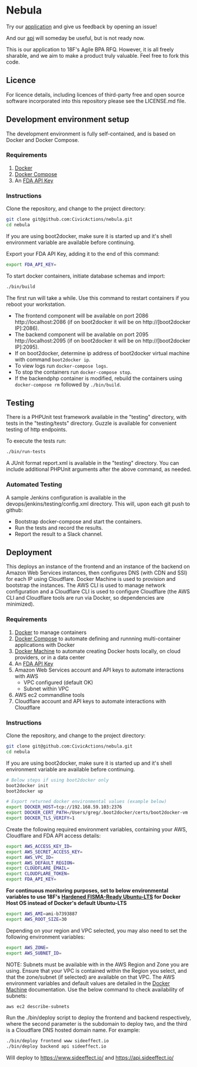 # Nebula


Try our [application](https://www.sideeffect.io/) and give us feedback by opening an issue!

And our [api](https://api.sideeffect.io/) will someday be useful, but is not
ready now.

This is our application to 18F's Agile BPA RFQ.  However, it is all freely sharable, and we aim to make a product 
truly valuable. Feel free to fork this code.

## Licence

For licence details, including licences of third-party free and open source software incorporated into this repository please see the LICENSE.md file.

## Development environment setup

The development environment is fully self-contained, and is based on Docker and Docker Compose.

### Requirements
1. [Docker](https://www.docker.com/)
1. [Docker Compose](https://docs.docker.com/compose/)
1. An [FDA API Key](https://open.fda.gov/api/reference/#your-api-key)

### Instructions

Clone the repository, and change to the project directory:
```bash
git clone git@github.com:CivicActions/nebula.git
cd nebula
```

If you are using boot2docker, make sure it is started up and it's shell environment variable are available before continuing.

Export your FDA API Key, adding it to the end of this command:
```bash
export FDA_API_KEY=
```

To start docker containers, initiate database schemas and import:
```bash
./bin/build
```
The first run will take a while. Use this command to restart containers if you reboot your workstation.

* The frontend component will be available on port 2086 http://localhost:2086 (if on boot2docker it will be on http://[boot2docker IP]:2086).
* The backend component will be available on port 2095 http://localhost:2095 (if on boot2docker it will be on http://[boot2docker IP]:2095).
* If on boot2docker, determine ip address of boot2docker virtual machine with command `boot2docker ip`.
* To view logs run `docker-compose logs`.
* To stop the containers run `docker-compose stop`.
* If the backendphp container is modified, rebuild the containers using `docker-compose rm` followed by `./bin/build`.


## Testing

There is a PHPUnit test framework available in the "testing" directory, with tests in the "testing/tests" directory. Guzzle is available for convenient testing of http endpoints.

To execute the tests run:
```bash
./bin/run-tests
```

A JUnit format report.xml is available in the "testing" directory. You can include additional PHPUnit arguments after the above command, as needed.

### Automated Testing

A sample Jenkins configuration is available in the devops/jenkins/testing/config.xml directory. This will, upon each git push to github:
* Bootstrap docker-compose and start the containers.
* Run the tests and record the results.
* Report the result to a Slack channel.

## Deployment

This deploys an instance of the frontend and an instance of the backend on Amazon Web Services instances, then configures DNS (with CDN and SSl) for each IP using Cloudflare. Docker Machine is used to provision and bootstrap the instances. The AWS CLI is used to manage network configuration and a Cloudflare CLI is used to configure Cloudflare (the AWS CLI and Cloudflare tools are run via Docker, so dependencies are minimized).

### Requirements
1. [Docker](https://www.docker.com/) to manage containers
1. [Docker Compose](https://docs.docker.com/compose/) to automate defining and runnning multi-container applications with Docker
1. [Docker Machine](https://docs.docker.com/machine/) to automate creating Docker hosts locally, on cloud providers, or in a data center
1. An [FDA API Key](https://open.fda.gov/api/reference/#your-api-key)
1. Amazon Web Services account and API keys to automate interactions with AWS
	* VPC configured (default OK)
	* Subnet within VPC
1. AWS ec2 commandline tools
1. Cloudflare account and API keys to automate interactions with Cloudflare

### Instructions

Clone the repository, and change to the project directory:
```bash
git clone git@github.com:CivicActions/nebula.git
cd nebula
```

If you are using boot2docker, make sure it is started up and it's shell environment variable are available before continuing.
```bash
# Below steps if using boot2docker only
boot2docker init
boot2docker up

# Export returned docker environmental values (example below)
export DOCKER_HOST=tcp://192.168.59.103:2376
export DOCKER_CERT_PATH=/Users/greg/.boot2docker/certs/boot2docker-vm
export DOCKER_TLS_VERIFY=1
```

Create the following required environment variables, containing your AWS, Cloudflare and FDA API access details:
```bash
export AWS_ACCESS_KEY_ID=
export AWS_SECRET_ACCESS_KEY=
export AWS_VPC_ID=
export AWS_DEFAULT_REGION=
export CLOUDFLARE_EMAIL=
export CLOUDFLARE_TOKEN=
export FDA_API_KEY=
```

**For continuous monitoring purposes, set to below environmental variables to use 18F's [Hardened FISMA-Ready Ubuntu-LTS](https://github.com/fisma-ready/ubuntu-lts) for Docker Host OS instead of Docker's default Ubuntu-LTS**
```bash
export AWS_AMI=ami-b7393887
export AWS_ROOT_SIZE=30
```

Depending on your region and VPC selected, you may also need to set the following environment variables:
```bash
export AWS_ZONE=
export AWS_SUBNET_ID=
```

NOTE: Subnets must be available with in the AWS Region and Zone you are using. Ensure that your VPC is contained within the Region you select, and that the zone/subnet (if selected) are available on that VPC. The AWS environment variables and default values are detailed in the [Docker Machine](https://docs.docker.com/machine/#amazon-web-services) documentation. Use the below command to check availability of subnets:

```bash
aws ec2 describe-subnets
```

Run the ./bin/deploy script to deploy the frontend and backend respectively, where the second parameter is the subdomain to deploy two, and the third is a Cloudflare DNS hosted domain name. For example:
```bash
./bin/deploy frontend www sideeffect.io
./bin/deploy backend api sideeffect.io
```
Will deploy to https://www.sideeffect.io/ and https://api.sideeffect.io/
